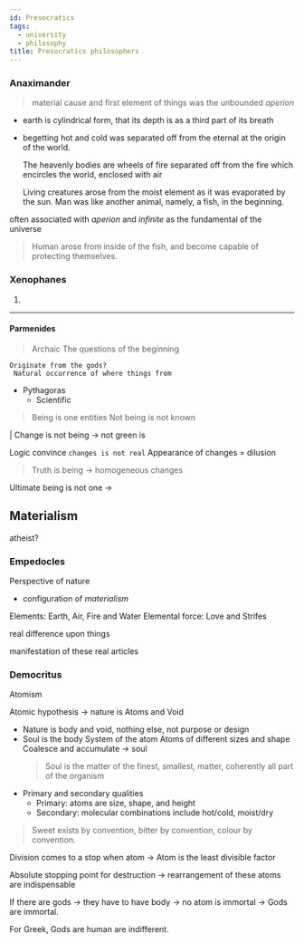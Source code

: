```yaml
---
id: Presocratics
tags:
  - university
  - philosophy
title: Presocratics philosophers
---
```


### Anaximander

> material cause and first element of things was the unbounded _aperion_

- earth is cylindrical form, that its depth is as a third part of its breath
- begetting hot and cold was separated off from the eternal at the origin of the world.

  The heavenly bodies are wheels of fire separated off from the fire which encircles the world, enclosed with air

  Living creatures arose from the moist element as it was evaporated by the sun. Man was like another animal, namely, a fish, in the beginning.

often associated with _aperion_ and _infinite_ as the fundamental of the universe

> Human arose from inside of the fish, and become capable of protecting themselves.

### Xenophanes

1.

---

#### Parmenides

> Archaic
> The questions of the beginning

    Originate from the gods?
     Natural occurrence of where things from

- Pythagoras
  - Scientific

> Being is one entities
> Not being is not known

| Change is not being -> not green is

Logic convince `changes is not real`
Appearance of changes = dilusion

> Truth is being -> homogeneous changes

Ultimate being is not one ->

## Materialism

atheist?

### Empedocles

Perspective of nature

- configuration of _materialism_

Elements: Earth, Air, Fire and Water
Elemental force: Love and Strifes

real difference upon things

manifestation of these real articles

### Democritus

Atomism

Atomic hypothesis -> nature is Atoms and Void

- Nature is body and void, nothing else, not purpose or design
- Soul is the body
  System of the atom
  Atoms of different sizes and shape
  Coalesce and accumulate -> soul
  > Soul is the matter of the finest, smallest, matter, coherently all part of the organism
- Primary and secondary qualities
  - Primary: atoms are size, shape, and height
  - Secondary: molecular combinations include hot/cold, moist/dry

> Sweet exists by convention, bitter by convention, colour by convention.

Division comes to a stop when atom -> Atom is the least divisible factor

Absolute stopping point for destruction -> rearrangement of these atoms are indispensable

If there are gods -> they have to have body -> no atom is immortal
-> Gods are immortal.

For Greek, Gods are human are indifferent.
